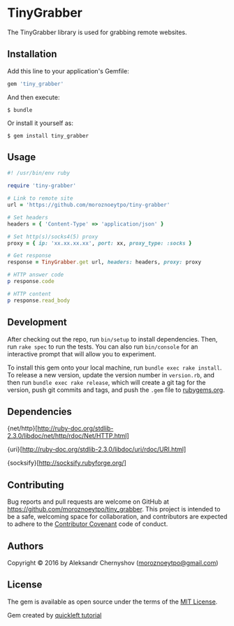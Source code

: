 # TinyGrabber

The TinyGrabber library is used for grabbing remote websites.

## Installation

Add this line to your application's Gemfile:

```ruby
gem 'tiny_grabber'
```

And then execute:

    $ bundle

Or install it yourself as:

    $ gem install tiny_grabber

## Usage

```ruby
#! /usr/bin/env ruby

require 'tiny-grabber'

# Link to remote site
url = 'https://github.com/moroznoeytpo/tiny-grabber'

# Set headers
headers = { 'Content-Type' => 'application/json' }

# Set http(s)/socks4(5) proxy
proxy = { ip: 'xx.xx.xx.xx', port: xx, proxy_type: :socks }

# Get response
response = TinyGrabber.get url, headers: headers, proxy: proxy

# HTTP answer code
p response.code

# HTTP content
p response.read_body
```

## Development

After checking out the repo, run `bin/setup` to install dependencies. Then, run `rake spec` to run the tests. You can also run `bin/console` for an interactive prompt that will allow you to experiment.

To install this gem onto your local machine, run `bundle exec rake install`. To release a new version, update the version number in `version.rb`, and then run `bundle exec rake release`, which will create a git tag for the version, push git commits and tags, and push the `.gem` file to [rubygems.org](https://rubygems.org).

## Dependencies

{net/http}[http://ruby-doc.org/stdlib-2.3.0/libdoc/net/http/rdoc/Net/HTTP.html]

{uri}[http://ruby-doc.org/stdlib-2.3.0/libdoc/uri/rdoc/URI.html]

{socksify}[http://socksify.rubyforge.org/]

## Contributing

Bug reports and pull requests are welcome on GitHub at https://github.com/moroznoeytpo/tiny_grabber. This project is intended to be a safe, welcoming space for collaboration, and contributors are expected to adhere to the [Contributor Covenant](http://contributor-covenant.org) code of conduct.

## Authors

Copyright © 2016 by Aleksandr Chernyshov (moroznoeytpo@gmail.com)

## License

The gem is available as open source under the terms of the [MIT License](http://opensource.org/licenses/MIT).

Gem created by [quickleft tutorial](https://quickleft.com/blog/engineering-lunch-series-step-by-step-guide-to-building-your-first-ruby-gem/)

